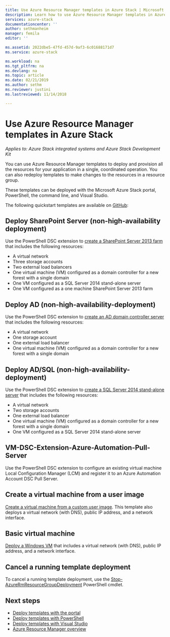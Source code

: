 ```yaml
---
title: Use Azure Resource Manager templates in Azure Stack | Microsoft Docs
description: Learn how to use Azure Resource Manager templates in Azure Stack to provision resources.
services: azure-stack
documentationcenter: ''
author: sethmanheim
manager: femila
editor: ''

ms.assetid: 2022dbe5-47fd-457d-9af3-6c01688171d7
ms.service: azure-stack

ms.workload: na
ms.tgt_pltfrm: na
ms.devlang: na
ms.topic: article
ms.date: 02/21/2019
ms.author: sethm
ms.reviewer: justini
ms.lastreviewed: 11/14/2018

---
```

# Use Azure Resource Manager templates in Azure Stack

*Applies to: Azure Stack integrated systems and Azure Stack Development Kit*

You can use Azure Resource Manager templates to deploy and provision all the resources for your application in a single, coordinated operation. You can also redeploy templates to make changes to the resources in a resource group.

These templates can be deployed with the Microsoft Azure Stack portal, PowerShell, the command line, and Visual Studio.

The following quickstart templates are available on [GitHub](https://aka.ms/azurestackgithub):


## Deploy SharePoint Server (non-high-availability deployment)

Use the PowerShell DSC extension to [create a SharePoint Server 2013 farm](https://github.com/Azure/AzureStack-QuickStart-Templates/tree/master/sharepoint-2013-non-ha) that includes the following resources:

* A virtual network
* Three storage accounts
* Two external load balancers
* One virtual machine (VM) configured as a domain controller for a new forest with a single domain
* One VM configured as a SQL Server 2014 stand-alone server
* One VM configured as a one machine SharePoint Server 2013 farm

## Deploy AD (non-high-availability-deployment)

Use the PowerShell DSC extension to [create an AD domain controller server](https://github.com/Azure/AzureStack-QuickStart-Templates/tree/master/ad-non-ha) that includes the following resources:

* A virtual network
* One storage account
* One external load balancer
* One virtual machine (VM) configured as a domain controller for a new forest with a single domain

## Deploy AD/SQL (non-high-availability-deployment)

Use the PowerShell DSC extension to [create a SQL Server 2014 stand-alone server](https://github.com/Azure/AzureStack-QuickStart-Templates/tree/master/sql-2014-non-ha) that includes the following resources:

* A virtual network
* Two storage accounts
* One external load balancer
* One virtual machine (VM) configured as a domain controller for a new forest with a single domain
* One VM configured as a SQL Server 2014 stand-alone server

## VM-DSC-Extension-Azure-Automation-Pull-Server

Use the PowerShell DSC extension to configure an existing virtual machine Local Configuration Manager (LCM) and register it to an Azure Automation Account DSC Pull Server.

## Create a virtual machine from a user image

[Create a virtual machine from a custom user image](https://github.com/Azure/AzureStack-QuickStart-Templates/tree/master/101-vm-create-from-customimage). This template also deploys a virtual network (with DNS), public IP address, and a network interface.

## Basic virtual machine

[Deploy a Windows VM](https://github.com/Azure/AzureStack-QuickStart-Templates/tree/master/101-simple-windows-vm) that includes a virtual network (with DNS), public IP address, and a network interface.

## Cancel a running template deployment

To cancel a running template deployment, use the [Stop-AzureRmResourceGroupDeployment](/powershell/module/azurerm.resources/stop-azurermresourcegroupdeployment) PowerShell cmdlet.

## Next steps

* [Deploy templates with the portal](azure-stack-deploy-template-portal.md)
* [Deploy templates with PowerShell](azure-stack-deploy-template-powershell.md)
* [Deploy templates with Visual Studio](azure-stack-deploy-template-visual-studio.md)
* [Azure Resource Manager overview](/azure/azure-resource-manager/resource-group-overview)

